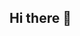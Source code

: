 ## Hi there 👋

<!--
**luo-874/luo-874** is a ✨ _special_ ✨ repository because its `README.md` (this file) appears on your GitHub profile.

Here are some ideas to get you started:

- 🔭 I’m currently working on ...
- 🌱 I’m currently learning ...
- 👯 I’m looking to collaborate on ...
- 🤔 I’m looking for help with ...
- 💬 Ask me about ...
- 📫 How to reach me: ...
- 😄 Pronouns: ...
- ⚡ Fun fact: ...
-->
<!--
    <h1>罗文杰</h1>
    <img src="C:\Users\21816\Desktop\我的网页\照片\我的照片.jpg" alt="我的照片">
-->
